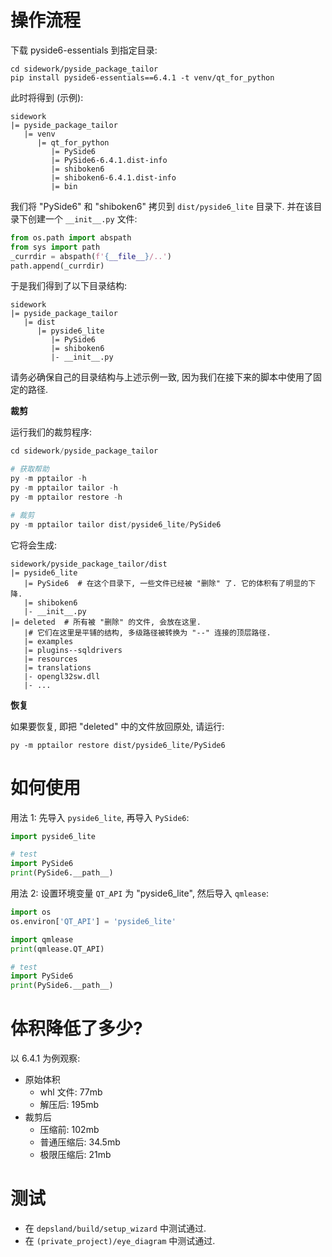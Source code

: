 # 操作流程

下载 pyside6-essentials 到指定目录:

```shell
cd sidework/pyside_package_tailor
pip install pyside6-essentials==6.4.1 -t venv/qt_for_python
```

此时将得到 (示例):

```
sidework
|= pyside_package_tailor
   |= venv
      |= qt_for_python
         |= PySide6
         |= PySide6-6.4.1.dist-info
         |= shiboken6
         |= shiboken6-6.4.1.dist-info
         |= bin
```

我们将 "PySide6" 和 "shiboken6" 拷贝到 `dist/pyside6_lite` 目录下. 并在该目录下创建一个 `__init__.py` 文件:

```python
from os.path import abspath
from sys import path
_currdir = abspath(f'{__file__}/..')
path.append(_currdir)
```

于是我们得到了以下目录结构:

```
sidework
|= pyside_package_tailor
   |= dist
      |= pyside6_lite
         |= PySide6
         |= shiboken6
         |- __init__.py
```

请务必确保自己的目录结构与上述示例一致, 因为我们在接下来的脚本中使用了固定的路径.

**裁剪**

运行我们的裁剪程序:

```python
cd sidework/pyside_package_tailor

# 获取帮助
py -m pptailor -h
py -m pptailor tailor -h
py -m pptailor restore -h

# 裁剪
py -m pptailor tailor dist/pyside6_lite/PySide6
```

它将会生成:

```
sidework/pyside_package_tailor/dist
|= pyside6_lite
   |= PySide6  # 在这个目录下, 一些文件已经被 "删除" 了. 它的体积有了明显的下降.
   |= shiboken6
   |- __init__.py
|= deleted  # 所有被 "删除" 的文件, 会放在这里. 
   |# 它们在这里是平铺的结构, 多级路径被转换为 "--" 连接的顶层路径.
   |= examples
   |= plugins--sqldrivers
   |= resources
   |= translations
   |- opengl32sw.dll
   |- ...
```

**恢复**

如果要恢复, 即把 "deleted" 中的文件放回原处, 请运行:

```shell
py -m pptailor restore dist/pyside6_lite/PySide6
```

# 如何使用

用法 1: 先导入 `pyside6_lite`, 再导入 `PySide6`:

```python
import pyside6_lite

# test
import PySide6
print(PySide6.__path__)
```

用法 2: 设置环境变量 `QT_API` 为 "pyside6_lite", 然后导入 `qmlease`:

```python
import os
os.environ['QT_API'] = 'pyside6_lite'

import qmlease
print(qmlease.QT_API)

# test
import PySide6
print(PySide6.__path__)
```

# 体积降低了多少?

以 6.4.1 为例观察:

- 原始体积
  - whl 文件: 77mb
  - 解压后: 195mb
- 裁剪后
  - 压缩前: 102mb
  - 普通压缩后: 34.5mb
  - 极限压缩后: 21mb

# 测试

- 在 `depsland/build/setup_wizard` 中测试通过.
- 在 `(private_project)/eye_diagram` 中测试通过.
